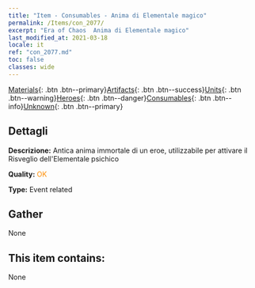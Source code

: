 ```yaml
---
title: "Item - Consumables - Anima di Elementale magico"
permalink: /Items/con_2077/
excerpt: "Era of Chaos  Anima di Elementale magico"
last_modified_at: 2021-03-18
locale: it
ref: "con_2077.md"
toc: false
classes: wide
---
```

 [Materials](/it/Items/){: .btn .btn--primary}[Artifacts](/it/Items/Artifacts/){: .btn .btn--success}[Units](/it/Items/Units/){: .btn .btn--warning}[Heroes](/it/Items/Heroes/){: .btn .btn--danger}[Consumables](/it/Items/Consumables/){: .btn .btn--info}[Unknown](/it/Items/Unknown/){: .btn .btn--primary}

## Dettagli
 **Descrizione:** Antica anima immortale di un eroe, utilizzabile per attivare il Risveglio dell'Elementale psichico

 **Quality:** <span style="color: #FF8C00">OK</span>

 **Type:** Event related

## Gather

  None

## This item contains:

  None

